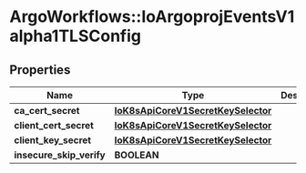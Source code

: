# ArgoWorkflows::IoArgoprojEventsV1alpha1TLSConfig

## Properties
Name | Type | Description | Notes
------------ | ------------- | ------------- | -------------
**ca_cert_secret** | [**IoK8sApiCoreV1SecretKeySelector**](IoK8sApiCoreV1SecretKeySelector.md) |  | [optional] 
**client_cert_secret** | [**IoK8sApiCoreV1SecretKeySelector**](IoK8sApiCoreV1SecretKeySelector.md) |  | [optional] 
**client_key_secret** | [**IoK8sApiCoreV1SecretKeySelector**](IoK8sApiCoreV1SecretKeySelector.md) |  | [optional] 
**insecure_skip_verify** | **BOOLEAN** |  | [optional] 


